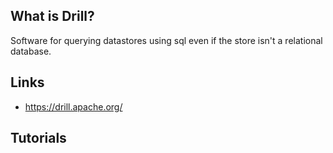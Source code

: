 ## What is Drill?
Software for querying datastores using sql even if the store isn't a relational database.

## Links
- https://drill.apache.org/

## Tutorials

<!-- Embedded links -->
<!-- [1]: https://github.com/nchristie/general_notes/blob/master/XXX.md -->
